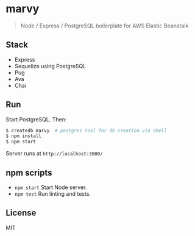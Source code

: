 # marvy

> Node / Express / PostgreSQL boilerplate for AWS Elastic Beanstalk


## Stack

* Express
* Sequelize using PostgreSQL
* Pug
* Ava
* Chai


## Run

Start PostgreSQL. Then:

```sh
$ createdb marvy  # postgres tool for db creation via shell
$ npm install
$ npm start
```

Server runs at `http://localhost:3000/`


## npm scripts

* `npm start` Start Node server.
* `npm test` Run linting and tests.


## License

MIT
